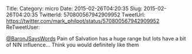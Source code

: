 Title: 
Category: micro
Date: 2015-02-26T04:20:35
Slug: 2015-02-26T04:20:35
TwitterId: 570800567942909952
TweetUrl: https://twitter.com/mark_philpot/status/570800567942909952
ReTweetUser: 

[@BaronJSaysWords](https://twitter.com/BaronJSaysWords) Pain of Salvation has a huge range but lots have a bit of NIN influence... Think you would definitely like them
